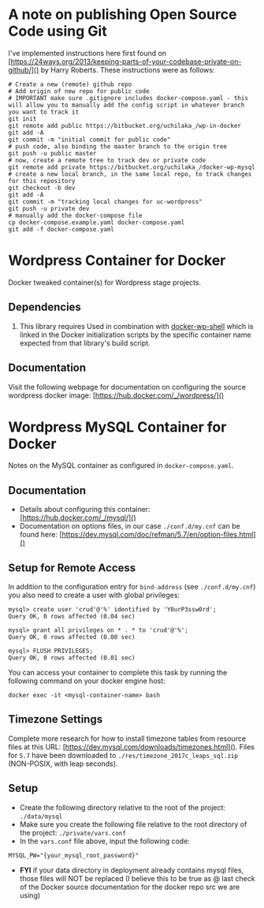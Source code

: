 # A note on publishing Open Source Code using Git
I've implemented instructions here first found on [https://24ways.org/2013/keeping-parts-of-your-codebase-private-on-github/]() by Harry Roberts. These instructions were as follows:
```
# Create a new (remote) github repo
# Add origin of new repo for public code
# IMPORTANT make sure .gitignore includes docker-compose.yaml - this will allow you to manually add the config script in whatever branch you want to track it
git init
git remote add public https://bitbucket.org/uchilaka_/wp-in-docker
git add -A
git commit -m "initial commit for public code"
# push code, also binding the master branch to the origin tree
git push -u public master
# now, create a remote tree to track dev or private code
git remote add private https://bitbucket.org/uchilaka_/docker-wp-mysql
# create a new local branch, in the same local repo, to track changes for this repository
git checkout -b dev
git add -A
git commit -m "tracking local changes for uc-wordpress"
git push -u private dev
# manually add the docker-compose file
cp docker-compose.example.yaml docker-compose.yaml
git add -f docker-compose.yaml
```

# Wordpress Container for Docker
Docker tweaked container(s) for Wordpress stage projects. 

## Dependencies
1. This library requires Used in combination with [docker-wp-shell](https://github.com/uchilaka/docker-wp-mysql) which is linked in the Docker initialization scripts by the specific container name expected from that library's build script. 

## Documentation
Visit the following webpage for documentation on configuring the source wordpress docker image: [https://hub.docker.com/_/wordpress/]()


# Wordpress MySQL Container for Docker
Notes on the MySQL container as configured in `docker-compose.yaml`.

## Documentation
- Details about configuring this container: [https://hub.docker.com/_/mysql/]()
- Documentation on options files, in our case `./conf.d/my.cnf` can be found here: [https://dev.mysql.com/doc/refman/5.7/en/option-files.html]()

## Setup for Remote Access
In addition to the configuration entry for `bind-address` (see `./conf.d/my.cnf`) you also need to create a user with global privileges:
```
mysql> create user 'crud'@'%' identified by 'Y0urP3ssw0rd';
Query OK, 0 rows affected (0.04 sec)

mysql> grant all privileges on * . * to 'crud'@'%';
Query OK, 0 rows affected (0.00 sec)

mysql> FLUSH PRIVILEGES;
Query OK, 0 rows affected (0.01 sec)
```
You can access your container to complete this task by running the following command on your docker engine host:
```
docker exec -it <mysql-container-name> bash
```

## Timezone Settings
Complete more research for how to install timezone tables from resource files at this URL: [https://dev.mysql.com/downloads/timezones.html](). Files for `5.7` have been downloaded to `./res/timezone_2017c_leaps_sql.zip` (NON-POSIX, with leap seconds).

## Setup
- Create the following directory relative to the root of the project: `./data/mysql`
- Make sure you create the following file relative to the root directory of the project: `./private/vars.conf`
- In the `vars.conf` file above, input the following code:

```
MYSQL_PW="{your_mysql_root_password}"
```
- **FYI** if your data directory in deployment already contains mysql files, those files will NOT be replaced (I believe this to be true as @ last check of the Docker source documentation for the docker repo src we are using)

